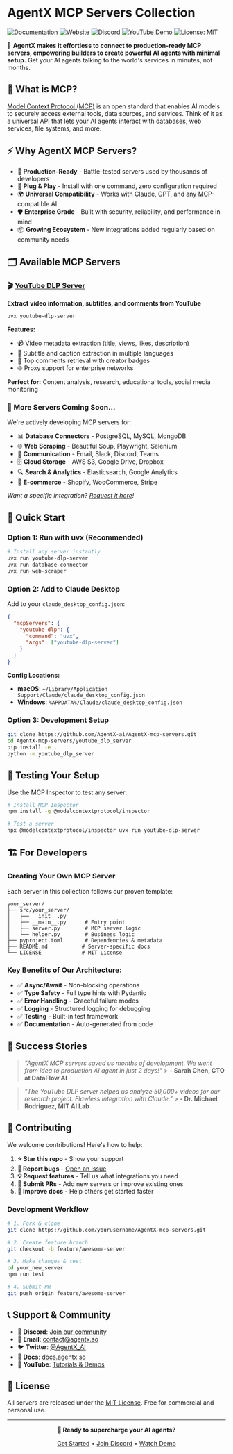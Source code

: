 # AgentX MCP Servers Collection

[![Documentation](https://img.shields.io/badge/Documentation-📖-green)](https://docs.agentx.so/)
[![Website](https://img.shields.io/badge/Website-🌐-purple)](https://mcp.agentx.so/)
[![Discord](https://img.shields.io/badge/Discord-Join-7289DA?logo=discord&logoColor=white)](https://discord.gg/dJkAbUq9rU)
[![YouTube Demo](https://img.shields.io/badge/Demo-YouTube-red)](https://www.youtube.com/@AgentX-2023)
[![License: MIT](https://img.shields.io/badge/License-MIT-blue.svg)](LICENSE)

🤖 **AgentX makes it effortless to connect to production-ready MCP servers, empowering builders to create powerful AI agents with minimal setup.** Get your AI agents talking to the world's services in minutes, not months.

## 🎯 What is MCP?

[Model Context Protocol (MCP)](https://modelcontextprotocol.io) is an open standard that enables AI models to securely access external tools, data sources, and services. Think of it as a universal API that lets your AI agents interact with databases, web services, file systems, and more.

## ⚡ Why AgentX MCP Servers?

- 🚀 **Production-Ready** - Battle-tested servers used by thousands of developers
- 🔧 **Plug & Play** - Install with one command, zero configuration required
- 🌍 **Universal Compatibility** - Works with Claude, GPT, and any MCP-compatible AI
- 🛡️ **Enterprise Grade** - Built with security, reliability, and performance in mind
- 📦 **Growing Ecosystem** - New integrations added regularly based on community needs

## 🗂️ Available MCP Servers

### 🎬 [YouTube DLP Server](./youtube_dlp_server/)

**Extract video information, subtitles, and comments from YouTube**

```bash
uvx youtube-dlp-server
```

**Features:**

- 📹 Video metadata extraction (title, views, likes, description)
- 📝 Subtitle and caption extraction in multiple languages
- 💬 Top comments retrieval with creator badges
- 🌐 Proxy support for enterprise networks

**Perfect for:** Content analysis, research, educational tools, social media monitoring

### 🔄 More Servers Coming Soon...

We're actively developing MCP servers for:

- 📊 **Database Connectors** - PostgreSQL, MySQL, MongoDB
- 🌐 **Web Scraping** - Beautiful Soup, Playwright, Selenium
- 📧 **Communication** - Email, Slack, Discord, Teams
- 🗄️ **Cloud Storage** - AWS S3, Google Drive, Dropbox
- 🔍 **Search & Analytics** - Elasticsearch, Google Analytics
- 🛒 **E-commerce** - Shopify, WooCommerce, Stripe

_Want a specific integration? [Request it here](https://github.com/AgentX-ai/AgentX-mcp-servers/issues/new)!_

## 🚀 Quick Start

### Option 1: Run with uvx (Recommended)

```bash
# Install any server instantly
uvx run youtube-dlp-server
uvx run database-connector
uvx run web-scraper
```

### Option 2: Add to Claude Desktop

Add to your `claude_desktop_config.json`:

```json
{
  "mcpServers": {
    "youtube-dlp": {
      "command": "uvx",
      "args": ["youtube-dlp-server"]
    }
  }
}
```

**Config Locations:**

- **macOS**: `~/Library/Application Support/Claude/claude_desktop_config.json`
- **Windows**: `%APPDATA%/Claude/claude_desktop_config.json`

### Option 3: Development Setup

```bash
git clone https://github.com/AgentX-ai/AgentX-mcp-servers.git
cd AgentX-mcp-servers/youtube_dlp_server
pip install -e .
python -m youtube_dlp_server
```

## 🧪 Testing Your Setup

Use the MCP Inspector to test any server:

```bash
# Install MCP Inspector
npm install -g @modelcontextprotocol/inspector

# Test a server
npx @modelcontextprotocol/inspector uvx run youtube-dlp-server
```

## 🏗️ For Developers

### Creating Your Own MCP Server

Each server in this collection follows our proven template:

```
your_server/
├── src/your_server/
│   ├── __init__.py
│   ├── __main__.py      # Entry point
│   ├── server.py        # MCP server logic
│   └── helper.py        # Business logic
├── pyproject.toml       # Dependencies & metadata
├── README.md           # Server-specific docs
└── LICENSE             # MIT License
```

### Key Benefits of Our Architecture:

- ✅ **Async/Await** - Non-blocking operations
- ✅ **Type Safety** - Full type hints with Pydantic
- ✅ **Error Handling** - Graceful failure modes
- ✅ **Logging** - Structured logging for debugging
- ✅ **Testing** - Built-in test framework
- ✅ **Documentation** - Auto-generated from code

## 🌟 Success Stories

> _"AgentX MCP servers saved us months of development. We went from idea to production AI agent in just 2 days!"_ > **- Sarah Chen, CTO at DataFlow AI**

> _"The YouTube DLP server helped us analyze 50,000+ videos for our research project. Flawless integration with Claude."_ > **- Dr. Michael Rodriguez, MIT AI Lab**

## 🤝 Contributing

We welcome contributions! Here's how to help:

1. **⭐ Star this repo** - Show your support
2. **🐛 Report bugs** - [Open an issue](https://github.com/AgentX-ai/AgentX-mcp-servers/issues)
3. **💡 Request features** - Tell us what integrations you need
4. **🔧 Submit PRs** - Add new servers or improve existing ones
5. **📖 Improve docs** - Help others get started faster

### Development Workflow

```bash
# 1. Fork & clone
git clone https://github.com/yourusername/AgentX-mcp-servers.git

# 2. Create feature branch
git checkout -b feature/awesome-server

# 3. Make changes & test
cd your_new_server
npm run test

# 4. Submit PR
git push origin feature/awesome-server
```

## 📞 Support & Community

- 💬 **Discord**: [Join our community](https://discord.gg/dJkAbUq9rU)
- 📧 **Email**: contact@agentx.so
- 🐦 **Twitter**: [@AgentX_AI](https://x.com/AgentX_AI)
- 📖 **Docs**: [docs.agentx.so](https://docs.agentx.so)
- 🎥 **YouTube**: [Tutorials & Demos](https://www.youtube.com/@AgentX-2023)

## 📄 License

All servers are released under the [MIT License](LICENSE). Free for commercial and personal use.

---

<div align="center">

**🚀 Ready to supercharge your AI agents?**

[Get Started](https://docs.agentx.so) • [Join Discord](https://discord.gg/dJkAbUq9rU) • [Watch Demo](https://www.youtube.com/@AgentX-2023)

</div>
